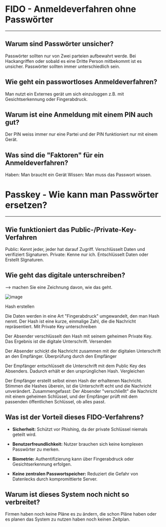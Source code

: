 # FIDO - Anmeldeverfahren ohne Passwörter
-------------------------------------------

## Warum sind Passwörter unsicher?
Passwörter sollten nur von Zwei parteien aufbewahrt werde. Bei Hackangriffen oder sobald es eine Dritte Person mitbekommt ist es unsicher. Passwörter sollten immer unterschiedlich sein.


## Wie geht ein passwortloses Anmeldeverfahren?
Man nutzt ein Externes gerät um sich einzuloggen z.B. mit Gesichtserkennung oder Fingerabdruck.


## Warum ist eine Anmeldung mit einem PIN auch gut?
Der PIN weiss immer nur eine Partei und der PIN funktioniert nur mit einem Gerät.


## Was sind die "Faktoren" für ein Anmeldeverfahren?
Haben: Man braucht ein Gerät
Wissen: Man muss das Passwort wissen.




# Passkey - Wie kann man Passwörter ersetzen?
-------------------------------------------

## Wie funktioniert das Public-/Private-Key-Verfahren
Public: Kennt jeder, jeder hat darauf Zugriff. Verschlüsselt Daten und verifiziert Signaturen.
Private: Kenne nur ich. Entschlüsselt Daten oder Erstellt SIgnaturen.

## Wie geht das digitale unterschreiben?
--> machen Sie eine Zeichnung davon, wie das geht.

![image](https://github.com/user-attachments/assets/2f5db101-47aa-4030-82fd-1ee0eba65655)


Hash erstellen

Die Daten werden in eine Art "Fingerabdruck" umgewandelt, den man Hash nennt.
Der Hash ist eine kurze, einmalige Zahl, die die Nachricht repräsentiert.
Mit Private Key unterschreiben

Der Absender verschlüsselt den Hash mit seinem geheimen Private Key.
Das Ergebnis ist die digitale Unterschrift.
Versenden

Der Absender schickt die Nachricht zusammen mit der digitalen Unterschrift an den Empfänger.
Überprüfung durch den Empfänger

Der Empfänger entschlüsselt die Unterschrift mit dem Public Key des Absenders.
Dadurch erhält er den ursprünglichen Hash.
Vergleichen

Der Empfänger erstellt selbst einen Hash der erhaltenen Nachricht.
Stimmen die Hashes überein, ist die Unterschrift echt und die Nachricht unverändert.
Zusammengefasst:
Der Absender "verschließt" die Nachricht mit einem geheimen Schlüssel, und der Empfänger prüft mit dem passenden öffentlichen Schlüssel, ob alles passt.



## Was ist der Vorteil dieses FIDO-Verfahrens?

- **Sicherheit:**
Schützt vor Phishing, da der private Schlüssel niemals geteilt wird.

- **Benutzerfreundlichkeit:**
Nutzer brauchen sich keine komplexen Passwörter zu merken.

- **Biometrie:**
Authentifizierung kann über Fingerabdruck oder Gesichtserkennung erfolgen.

- **Keine zentralen Passwortspeicher:**
Reduziert die Gefahr von Datenlecks durch kompromittierte Server.

## Warum ist dieses System noch nicht so verbreitet?
Firmen haben noch keine Pläne es zu ändern, die schon Pläne haben oder es planen das System zu nutzen haben noch keinen Zeitplan.

